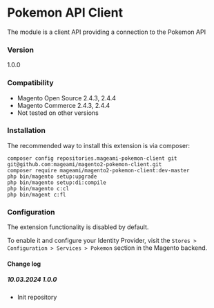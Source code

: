 # Pokemon API Client
The module is a client API providing a connection to the Pokemon API

### Version
1.0.0

### Compatibility
- Magento Open Source 2.4.3, 2.4.4
- Magento Commerce 2.4.3, 2.4.4
- Not tested on other versions

### Installation

The recommended way to install this extension is via composer:

```shell
composer config repositories.mageami-pokemon-client git git@github.com:mageami/magento2-pokemon-client.git
composer require mageami/magento2-pokemon-client:dev-master
php bin/magento setup:upgrade
php bin/magento setup:di:compile
php bin/magento c:cl
php bin/magent c:fl
```

### Configuration

The extension functionality is disabled by default.

To enable it and configure your Identity Provider, visit the `Stores > Configuration > Services > Pokemon` section in the Magento backend.

#### Change log

##### 10.03.2024 1.0.0
- Init repository
